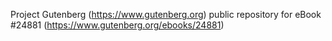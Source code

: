 Project Gutenberg (https://www.gutenberg.org) public repository for eBook #24881 (https://www.gutenberg.org/ebooks/24881)
